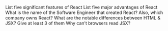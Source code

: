 List five significant features of React
List five major advantages of React
What is the name of the Software Engineer that created React? Also, which company owns React?
What are the notable differences between HTML & JSX? Give at least 3 of them
Why can’t browsers read JSX?
